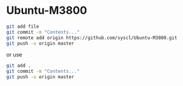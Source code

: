 # Ubuntu-M3800

```sh
git add file
git commit -m "Contents..."
git remote add origin https://github.com/syscl/Ubuntu-M3800.git
git push -u origin master
```

or use
```sh
git add .
git commit -m "Contents..."
git push -u origin master
```

